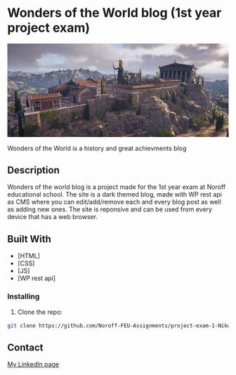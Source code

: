 # Wonders of the World blog (1st year project exam)

![image](https://github.com/Noroff-FEU-Assignments/project-exam-1-NikosDig/blob/main/assets/pictures/Akropolis_Sanctuary.jpg)

Wonders of the World is a history and great achievments blog

## Description

Wonders of the world blog is a project made for the 1st year exam at Noroff educational school. The site is a dark themed blog, made with WP rest api as CMS where you
can edit/add/remove each and every blog post as well as adding new ones. The site is reponsive and can be used from every device that has a web browser.

## Built With

- [HTML]
- [CSS]
- [JS]
- [WP rest api]


### Installing

1. Clone the repo:

```bash
git clone https://github.com/Noroff-FEU-Assignments/project-exam-1-NikosDig.git
```

## Contact

[My LinkedIn page](https://www.linkedin.com/in/nikos-digalakis-588558209/)
